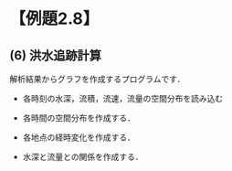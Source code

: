 # 【例題2.8】

## (6) 洪水追跡計算

解析結果からグラフを作成するプログラムです．

- 各時刻の水深，流積，流速，流量の空間分布を読み込む

- 各時間の空間分布を作成する．

- 各地点の経時変化を作成する．

- 水深と流量との関係を作成する．

